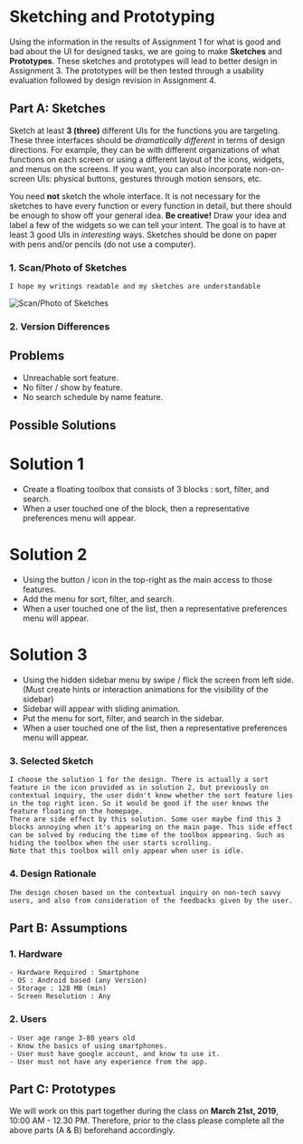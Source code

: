 # Sketching and Prototyping
Using the information in the results of Assignment 1 for what is good and bad about the UI for designed tasks, we are going to make **Sketches** and **Prototypes**. These sketches and prototypes will lead to better design in Assignment 3. The prototypes will be then tested through a usability evaluation followed by design revision in Assignment 4.

## Part A: Sketches
Sketch at least **3 (three)** different UIs for the functions you are targeting. These three interfaces should be _dramatically different_ in terms of design directions. For example, they can be with different organizations of what functions on each screen or using a different layout of the icons, widgets, and menus on the screens. If you want, you can also incorporate non-on-screen UIs: physical buttons, gestures through motion sensors, etc.

You need **not** sketch the whole interface. It is not necessary for the sketches to have every function or every function in detail, but there should be enough to show off your general idea. **Be creative!** Draw your idea and label a few of the widgets so we can tell your intent. The goal is to have at least 3 good UIs in *interesting* ways. Sketches should be done on paper with pens and/or pencils (do not use a computer).

### 1. Scan/Photo of Sketches
```
I hope my writings readable and my sketches are understandable
```

![Scan/Photo of Sketches](https://picsum.photos/400/300/?random)

### 2. Version Differences

## Problems
- Unreachable sort feature.
- No filter / show by feature.
- No search schedule by name feature.

## Possible Solutions

# Solution 1
- Create a floating toolbox that consists of 3 blocks : sort, filter, and search.
- When a user touched one of the block, then a representative preferences menu will appear.

# Solution 2
- Using the button / icon in the top-right as the main access to those features.
- Add the menu for sort, filter, and search.
- When a user touched one of the list, then a representative preferences menu will appear.

# Solution 3
- Using the hidden sidebar menu by swipe / flick the screen from left side. (Must create hints or interaction animations for the visibility of the sidebar)
- Sidebar will appear with sliding animation.
- Put the menu for sort, filter, and search in the sidebar.
- When a user touched one of the list, then a representative preferences menu will appear.

### 3. Selected Sketch
```
I choose the solution 1 for the design. There is actually a sort feature in the icon provided as in solution 2, but previously on contextual inquiry, the user didn't know whether the sort feature lies in the top right icon. So it would be good if the user knows the feature floating on the homepage.
There are side effect by this solution. Some user maybe find this 3 blocks annoying when it's appearing on the main page. This side effect can be solved by reducing the time of the toolbox appearing. Such as hiding the toolbox when the user starts scrolling. 
Note that this toolbox will only appear when user is idle.
```

### 4. Design Rationale
```
The design chosen based on the contextual inquiry on non-tech savvy users, and also from consideration of the feedbacks given by the user.
```

## Part B: Assumptions
### 1. Hardware
```
- Hardware Required : Smartphone
- OS : Android based (any Version)
- Storage : 128 MB (min)
- Screen Resolution : Any
```
### 2. Users
```
- User age range 3-80 years old
- Know the basics of using smartphones.
- User must have google account, and know to use it.
- User must not have any experience from the app.
```

## Part C: Prototypes
We will work on this part together during the class on **March 21st, 2019**, 10:00 AM - 12.30 PM. Therefore, prior to the class please complete all the above parts (A & B) beforehand accordingly.
